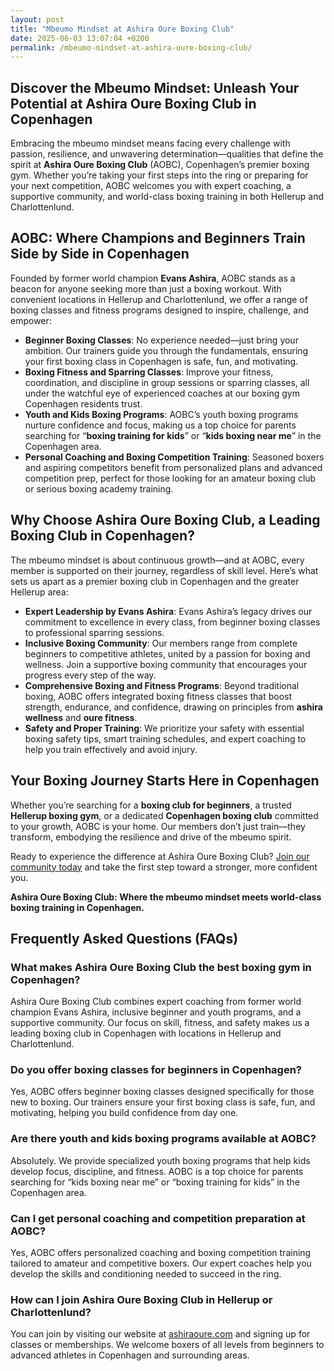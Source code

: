 ```yaml
---
layout: post
title: "Mbeumo Mindset at Ashira Oure Boxing Club"
date: 2025-06-03 13:07:04 +0200
permalink: /mbeumo-mindset-at-ashira-oure-boxing-club/
---
```

## Discover the Mbeumo Mindset: Unleash Your Potential at Ashira Oure Boxing Club in Copenhagen

Embracing the mbeumo mindset means facing every challenge with passion, resilience, and unwavering determination—qualities that define the spirit at **Ashira Oure Boxing Club** (AOBC), Copenhagen’s premier boxing gym. Whether you’re taking your first steps into the ring or preparing for your next competition, AOBC welcomes you with expert coaching, a supportive community, and world-class boxing training in both Hellerup and Charlottenlund.

## AOBC: Where Champions and Beginners Train Side by Side in Copenhagen

Founded by former world champion **Evans Ashira**, AOBC stands as a beacon for anyone seeking more than just a boxing workout. With convenient locations in Hellerup and Charlottenlund, we offer a range of boxing classes and fitness programs designed to inspire, challenge, and empower:

- **Beginner Boxing Classes**: No experience needed—just bring your ambition. Our trainers guide you through the fundamentals, ensuring your first boxing class in Copenhagen is safe, fun, and motivating.
- **Boxing Fitness and Sparring Classes**: Improve your fitness, coordination, and discipline in group sessions or sparring classes, all under the watchful eye of experienced coaches at our boxing gym Copenhagen residents trust.
- **Youth and Kids Boxing Programs**: AOBC’s youth boxing programs nurture confidence and focus, making us a top choice for parents searching for “**boxing training for kids**” or “**kids boxing near me**” in the Copenhagen area.
- **Personal Coaching and Boxing Competition Training**: Seasoned boxers and aspiring competitors benefit from personalized plans and advanced competition prep, perfect for those looking for an amateur boxing club or serious boxing academy training.

## Why Choose Ashira Oure Boxing Club, a Leading Boxing Club in Copenhagen?

The mbeumo mindset is about continuous growth—and at AOBC, every member is supported on their journey, regardless of skill level. Here’s what sets us apart as a premier boxing club in Copenhagen and the greater Hellerup area:

- **Expert Leadership by Evans Ashira**: Evans Ashira’s legacy drives our commitment to excellence in every class, from beginner boxing classes to professional sparring sessions.
- **Inclusive Boxing Community**: Our members range from complete beginners to competitive athletes, united by a passion for boxing and wellness. Join a supportive boxing community that encourages your progress every step of the way.
- **Comprehensive Boxing and Fitness Programs**: Beyond traditional boxing, AOBC offers integrated boxing fitness classes that boost strength, endurance, and confidence, drawing on principles from **ashira wellness** and **oure fitness**.
- **Safety and Proper Training**: We prioritize your safety with essential boxing safety tips, smart training schedules, and expert coaching to help you train effectively and avoid injury.

## Your Boxing Journey Starts Here in Copenhagen

Whether you’re searching for a **boxing club for beginners**, a trusted **Hellerup boxing gym**, or a dedicated **Copenhagen boxing club** committed to your growth, AOBC is your home. Our members don’t just train—they transform, embodying the resilience and drive of the mbeumo spirit.

Ready to experience the difference at Ashira Oure Boxing Club? [Join our community today](https://www.ashiraoure.com/) and take the first step toward a stronger, more confident you.

**Ashira Oure Boxing Club: Where the mbeumo mindset meets world-class boxing training in Copenhagen.**

## Frequently Asked Questions (FAQs)

### What makes Ashira Oure Boxing Club the best boxing gym in Copenhagen?

Ashira Oure Boxing Club combines expert coaching from former world champion Evans Ashira, inclusive beginner and youth programs, and a supportive community. Our focus on skill, fitness, and safety makes us a leading boxing club in Copenhagen with locations in Hellerup and Charlottenlund.

### Do you offer boxing classes for beginners in Copenhagen?

Yes, AOBC offers beginner boxing classes designed specifically for those new to boxing. Our trainers ensure your first boxing class is safe, fun, and motivating, helping you build confidence from day one.

### Are there youth and kids boxing programs available at AOBC?

Absolutely. We provide specialized youth boxing programs that help kids develop focus, discipline, and fitness. AOBC is a top choice for parents searching for “kids boxing near me” or “boxing training for kids” in the Copenhagen area.

### Can I get personal coaching and competition preparation at AOBC?

Yes, AOBC offers personalized coaching and boxing competition training tailored to amateur and competitive boxers. Our expert coaches help you develop the skills and conditioning needed to succeed in the ring.

### How can I join Ashira Oure Boxing Club in Hellerup or Charlottenlund?

You can join by visiting our website at [ashiraoure.com](https://www.ashiraoure.com/) and signing up for classes or memberships. We welcome boxers of all levels from beginners to advanced athletes in Copenhagen and surrounding areas.

<script type="application/ld+json">
{
  "@context": "https://schema.org",
  "@type": "BlogPosting",
  "headline": "Mbeumo Mindset at Ashira Oure Boxing Club",
  "description": "Explore the mbeumo mindset and discover training opportunities at Ashira Oure Boxing Club, a premier boxing gym in Copenhagen founded by former world champion Evans Ashira. Learn about beginner classes, youth programs, personal coaching, and community focus.",
  "author": {
    "@type": "Person",
    "name": "Evans Ashira"
  },
  "publisher": {
    "@type": "Person",
    "name": "Evans Ashira"
  },
  "mainEntityOfPage": {
    "@type": "WebPage",
    "@id": "https://www.ashiraoure.com/blog/mbeumo-mindset"
  },
  "datePublished": "2024-01-01",
  "dateModified": "2024-06-01",
  "articleSection": [
    "Boxing Club Copenhagen",
    "Beginner Boxing Classes",
    "Youth Boxing",
    "Boxing Competition Training",
    "Boxing Fitness"
  ],
  "keywords": "ashira oure boxing club, ashira oure, aobc, evans ashira, ashira boxing, boxing club copenhagen, boxing gym copenhagen, boxing copenhagen, hellerup boxing gym, copenhagen boxing club, bokseklub københavn, beginner boxing classes, boxing club for beginners, boxing academy, youth boxing, kids boxing near me, boxing classes, sparring classes, boxing competition training, boxing training for kids, amateur boxing club, ashira wellness, oure fitness, boxing fitness, boxing workout plan"
}
</script>

<script type="application/ld+json">
{
  "@context": "https://schema.org",
  "@type": "FAQPage",
  "mainEntity": [
    {
      "@type": "Question",
      "name": "What makes Ashira Oure Boxing Club the best boxing gym in Copenhagen?",
      "acceptedAnswer": {
        "@type": "Answer",
        "text": "Ashira Oure Boxing Club combines expert coaching from former world champion Evans Ashira, inclusive beginner and youth programs, and a supportive community. Our focus on skill, fitness, and safety makes us a leading boxing club in Copenhagen with locations in Hellerup and Charlottenlund."
      }
    },
    {
      "@type": "Question",
      "name": "Do you offer boxing classes for beginners in Copenhagen?",
      "acceptedAnswer": {
        "@type": "Answer",
        "text": "Yes, AOBC offers beginner boxing classes designed specifically for those new to boxing. Our trainers ensure your first boxing class is safe, fun, and motivating, helping you build confidence from day one."
      }
    },
    {
      "@type": "Question",
      "name": "Are there youth and kids boxing programs available at AOBC?",
      "acceptedAnswer": {
        "@type": "Answer",
        "text": "Absolutely. We provide specialized youth boxing programs that help kids develop focus, discipline, and fitness. AOBC is a top choice for parents searching for “kids boxing near me” or “boxing training for kids” in the Copenhagen area."
      }
    },
    {
      "@type": "Question",
      "name": "Can I get personal coaching and competition preparation at AOBC?",
      "acceptedAnswer": {
        "@type": "Answer",
        "text": "Yes, AOBC offers personalized coaching and boxing competition training tailored to amateur and competitive boxers. Our expert coaches help you develop the skills and conditioning needed to succeed in the ring."
      }
    },
    {
      "@type": "Question",
      "name": "How can I join Ashira Oure Boxing Club in Hellerup or Charlottenlund?",
      "acceptedAnswer": {
        "@type": "Answer",
        "text": "You can join by visiting our website at ashiraoure.com and signing up for classes or memberships. We welcome boxers of all levels from beginners to advanced athletes in Copenhagen and surrounding areas."
      }
    }
  ]
}
</script>